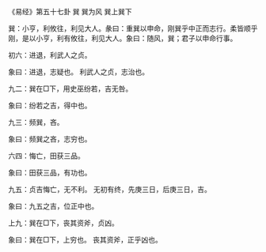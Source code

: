 《易经》第五十七卦 巽 巽为风 巽上巽下

巽：小亨，利攸往，利见大人。彖曰：重巽以申命，刚巽乎中正而志行。柔皆顺乎刚，是以小亨，利有攸往，利见大人。象曰：随风，巽；君子以申命行事。

初六：进退，利武人之贞。

象曰：进退，志疑也。 利武人之贞，志治也。

九二：巽在□下，用史巫纷若，吉无咎。

象曰：纷若之吉，得中也。

九三：频巽，吝。

象曰：频巽之吝，志穷也。

六四：悔亡，田获三品。

象曰：田获三品，有功也。

九五：贞吉悔亡，无不利。 无初有终，先庚三日，后庚三日，吉。

象曰：九五之吉，位正中也。

上九：巽在□下，丧其资斧，贞凶。

象曰：巽在□下，上穷也。 丧其资斧，正乎凶也。

